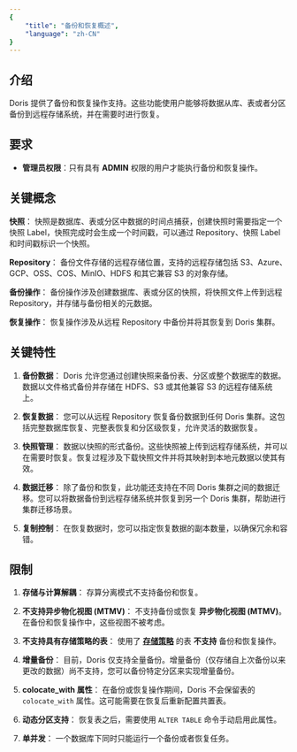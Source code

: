 ```yaml
---
{
    "title": "备份和恢复概述",
    "language": "zh-CN"
}
---
```


<!--
Licensed to the Apache Software Foundation (ASF) under one
or more contributor license agreements.  See the NOTICE file
distributed with this work for additional information
regarding copyright ownership.  The ASF licenses this file
to you under the Apache License, Version 2.0 (the
"License"); you may not use this file except in compliance
with the License.  You may obtain a copy of the License at

  http://www.apache.org/licenses/LICENSE-2.0

Unless required by applicable law or agreed to in writing,
software distributed under the License is distributed on an
"AS IS" BASIS, WITHOUT WARRANTIES OR CONDITIONS OF ANY
KIND, either express or implied.  See the License for the
specific language governing permissions and limitations
under the License.
-->

## 介绍

Doris 提供了备份和恢复操作支持。这些功能使用户能够将数据从库、表或者分区备份到远程存储系统，并在需要时进行恢复。

## 要求

- **管理员权限**：只有具有 **ADMIN** 权限的用户才能执行备份和恢复操作。

## 关键概念

**快照**：
   快照是数据库、表或分区中数据的时间点捕获，创建快照时需要指定一个快照 Label，快照完成时会生成一个时间戳，可以通过 Repository、快照 Label 和时间戳标识一个快照。

**Repository**：
   备份文件存储的远程存储位置，支持的远程存储包括 S3、Azure、GCP、OSS、COS、MinIO、HDFS 和其它兼容 S3 的对象存储。

**备份操作**：
   备份操作涉及创建数据库、表或分区的快照，将快照文件上传到远程 Repository，并存储与备份相关的元数据。

**恢复操作**：
   恢复操作涉及从远程 Repository 中备份并将其恢复到 Doris 集群。

## 关键特性

1. **备份数据**：
   Doris 允许您通过创建快照来备份表、分区或整个数据库的数据。数据以文件格式备份并存储在 HDFS、S3 或其他兼容 S3 的远程存储系统上。

2. **恢复数据**：
   您可以从远程 Repository 恢复备份数据到任何 Doris 集群。这包括完整数据库恢复、完整表恢复和分区级恢复，允许灵活的数据恢复。

3. **快照管理**：
   数据以快照的形式备份。这些快照被上传到远程存储系统，并可以在需要时恢复。恢复过程涉及下载快照文件并将其映射到本地元数据以使其有效。

4. **数据迁移**：
   除了备份和恢复，此功能还支持在不同 Doris 集群之间的数据迁移。您可以将数据备份到远程存储系统并恢复到另一个 Doris 集群，帮助进行集群迁移场景。

5. **复制控制**：
   在恢复数据时，您可以指定恢复数据的副本数量，以确保冗余和容错。

## 限制

1. **存储与计算解耦**：
   存算分离模式不支持备份和恢复。

2. **不支持异步物化视图 (MTMV)**：
   不支持备份或恢复 **异步物化视图 (MTMV)**。在备份和恢复操作中，这些视图不被考虑。

3. **不支持具有存储策略的表**：
   使用了 [**存储策略**](../../../table-desgin/tiered-storage/remote-storage.md) 的表 **不支持** 备份和恢复操作。

4. **增量备份**：
   目前，Doris 仅支持全量备份。增量备份（仅存储自上次备份以来更改的数据）尚不支持，您可以备份特定分区来实现增量备份。

5. **colocate_with 属性**：
   在备份或恢复操作期间，Doris 不会保留表的 `colocate_with` 属性。这可能需要在恢复后重新配置共置表。

6. **动态分区支持**：
   恢复表之后，需要使用 `ALTER TABLE` 命令手动启用此属性。

7. **单并发**：
   一个数据库下同时只能运行一个备份或者恢复任务。


